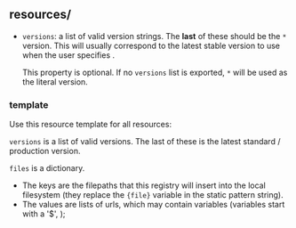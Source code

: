 ## resources/

* `versions`: a list of valid version strings.
  The **last** of these should be the `*` version.
  This will usually correspond to the latest stable version to use when the user specifies .

  This property is optional. If no `versions` list is exported, `*` will be used as the literal version.

### template

Use this resource template for all resources:

`versions` is a list of valid versions. The last of these is the latest standard / production version.

`files` is a dictionary.
* The keys are the filepaths that this registry will insert into the local filesystem
  (they replace the `{file}` variable in the static pattern string).
* The values are lists of urls, which may contain variables (variables start with a '$', );
